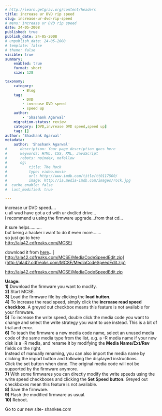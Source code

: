 ```yaml
---
# http://learn.getgrav.org/content/headers
title: increase ur DVD rip speed
slug: increase-ur-dvd-rip-speed
# menu: increase ur DVD rip speed
date: 24-05-2008
published: true
publish_date: 24-05-2008
# unpublish_date: 24-05-2008
# template: false
# theme: false
visible: true
summary:
    enabled: true
    format: short
    size: 128

taxonomy:
    category:
        - Blog
    tag:
        - DVD
        - invrease DVD speed
        - speed up
    author:
        - 'Shashank Agarwal'
    migration-status: review
    category: [DVD,invrease DVD speed,speed up]
    tag: []
author: 'Shashank Agarwal'
metadata:
    author: 'Shashank Agarwal'
#      description: Your page description goes here
#      keywords: HTML, CSS, XML, JavaScript
#      robots: noindex, nofollow
#      og:
#          title: The Rock
#          type: video.movie
#          url: http://www.imdb.com/title/tt0117500/
#          image: http://ia.media-imdb.com/images/rock.jpg
#  cache_enable: false
#  last_modified: true

---
```


increase ur DVD speed….  
u all wud have got a cd with ur dvd/cd drive…  
i recommend u using the firmware upgrade…from that cd…

it sure helps……….  
but being a hacker i want to do it even more…….  
so just go to here  
<http://ala42.cdfreaks.com/MCSE/>

download it from [here](http://ala42.cdfreaks.com/MCSE/MediaCodeSpeedEdit.zip)…[  
http://ala42.cdfreaks.com/MCSE/MediaCodeSpeedEdit.zip](http://ala42.cdfreaks.com/MCSE/MediaCodeSpeedEdit.zip)

http://ala42.cdfreaks.com/MCSE/MediaCodeSpeedEdit.zip

**Usage:**   
**1)** Download the firmware you want to modify.   
**2)** Start MCSE.   
**3)** Load the firmware file by clicking the **load button**.   
**4)** To increase the read speed, simply click the **increase read speed checkbox**. A greyed out checkbox means this feature is not available for your firmware.   
**5)** To increase the write speed, double click the media code you want to change and select the write strategy you want to use instead. This is a bit of trial and error.  
**6)** To teach the firmware a new media code name, select an unused media code of the same media type from the list, e.g. a -R media name if your new disk is a -R media, and rename it by modifying the **Media Name/Ext/Rev** fields on the right.   
 Instead of manually renaming, you can also import the media name by clicking the import button and following the displayed instructions.  
 Click the set button when done. The original media code will not be supported by the firmware anymore.   
**7)** With some firmwares you can directly modify the write speeds using the write speed checkboxes and clicking the **Set Speed button**. Greyed out checkboxes mean this feature is not available.   
**8)** Save the firmware.   
**9)** Flash the modified firmware as usual.   
**10)** Reboot.

Go to our new site- shankee.com
